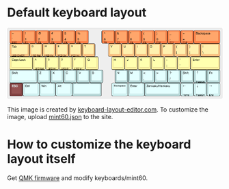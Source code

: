 # Default keyboard layout

<img src="https://raw.githubusercontent.com/ashitani/Mint60/add_layout/layout/ming60.png">

This image is created by [keyboard-layout-editor.com](http://www.keyboard-layout-editor.com). To customize the image, upload [mint60.json](https://github.com/ashitani/mint60/blob/master/mint60.json) to the site.

# How to customize the keyboard layout itself

Get [QMK firmware](https://docs.qmk.fm/) and modify keyboards/mint60.

